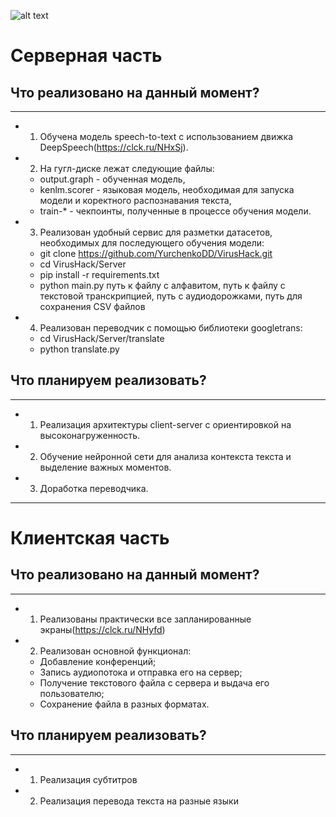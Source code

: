 
![alt text](https://i.ibb.co/YkCTsXy/index.png)

# Серверная часть


## Что реализовано на данный момент?
____

- 1. Обучена модель speech-to-text с использованием движка DeepSpeech(https://clck.ru/NHxSj). 

- 2. На гугл-диске лежат следующие файлы: 

  - output.graph - обученная модель, 
  - kenlm.scorer - языковая модель, необходимая для запуска модели и коректного распознавания текста,
  - train-* - чекпоинты, полученные в процессе обучения модели.
  
- 3. Реализован удобный сервис для разметки датасетов, необходимых для последующего обучения модели:

  - git clone https://github.com/YurchenkoDD/VirusHack.git
  - cd VirusHack/Server
  - pip install -r requirements.txt
  - python main.py путь к файлу с алфавитом, путь к файлу с текстовой транскрипцией, путь с аудиодорожками, путь для сохранения CSV файлов
  
- 4. Реализован переводчик с помощью библиотеки googletrans:

  - cd VirusHack/Server/translate 
  - python translate.py
  
## Что планируем реализовать?
____

- 1. Реализация архитектуры client-server с ориентировкой на высоконагруженность.
- 2. Обучение нейронной сети для анализа контекста текста и выделение важных моментов.
- 3. Доработка переводчика.
____

# Клиентская часть

## Что реализовано на данный момент?
____
- 1. Реализованы практически все запланированные экраны(https://clck.ru/NHyfd)
- 2. Реализован основной функционал:
   - Добавление конференций;
   - Запись аудиопотока и отправка его на сервер;
   - Получение текстового файла с сервера и выдача его пользователю;
   - Сохранение файла в разных форматах.
  
## Что планируем реализовать?
____
- 1. Реализация субтитров
- 2. Реализация перевода текста на разные языки
